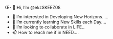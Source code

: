 Œ- 👋 Hi, I’m @ekzSKEEZ08
- 👀 I’m interested in Developing New Horizons. ...
- 🌱 I’m currently learning New Skills each Day....
- 💞️ I’m looking to collaborate in LIFE...
- 📫 How to reach me if in NEED....

<!---
ekzSKEEZ08/ekzSKEEZ08 is a ✨ special ✨ repository because its `README.md` (this file) appears on your GitHub profile.
You can click the Preview link to take a look at your changes.
--->
